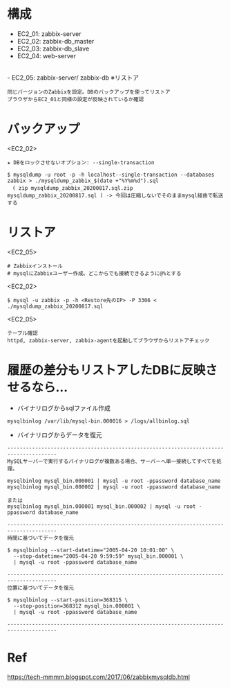 # 構成
- EC2_01: zabbix-server
- EC2_02: zabbix-db_master
- EC2_03: zabbix-db_slave
- EC2_04: web-server
<br>
- EC2_05: zabbix-server/ zabbix-db ※リストア

```
同じバージョンのZabbixを設定。DBのバックアップを使ってリストア
ブラウザからEC2_01と同様の設定が反映されているか確認
```

# バックアップ
<EC2_02>
```
★ DBをロックさせないオプション: --single-transaction

$ mysqldump -u root -p -h localhost--single-transaction --databases zabbix > ./mysqldump_zabbix_$(date +"%Y%m%d").sql
　( zip mysqldump_zabbix_20200817.sql.zip mysqldump_zabbix_20200817.sql ) -> 今回は圧縮しないでそのままmysql経由で転送する
```

# リストア
<EC2_05>
```
# Zabbixインストール
# mysqlにZabbixユーザー作成。どこからでも接続できるように@%とする
```

<EC2_02>
```
$ mysql -u zabbix -p -h <Restore先のIP> -P 3306 < ./mysqldump_zabbix_20200817.sql
```

<EC2_05>
```
テーブル確認
httpd, zabbix-server, zabbix-agentを起動してブラウザからリストアチェック
```

# 履歴の差分もリストアしたDBに反映させるなら…

- バイナリログからsqlファイル作成
```
mysqlbinlog /var/lib/mysql-bin.000016 > /logs/allbinlog.sql
```

- バイナリログからデータを復元
```
--------------------------------------------------------------------------------------
MySQLサーバーで実行するバイナリログが複数ある場合、サーバーへ単一接続してすべてを処理。

mysqlbinlog mysql_bin.000001 | mysql -u root -ppassword database_name
mysqlbinlog mysql_bin.000002 | mysql -u root -ppassword database_name

または
mysqlbinlog mysql_bin.000001 mysql_bin.000002 | mysql -u root -ppassword database_name

--------------------------------------------------------------------------------------
時間に基づいてデータを復元

$ mysqlbinlog --start-datetime="2005-04-20 10:01:00" \
  --stop-datetime="2005-04-20 9:59:59" mysql_bin.000001 \
  | mysql -u root -ppassword database_name

--------------------------------------------------------------------------------------
位置に基づいてデータを復元

$ mysqlbinlog --start-position=368315 \
  --stop-position=368312 mysql_bin.000001 \
  | mysql -u root -ppassword database_name

--------------------------------------------------------------------------------------
```

# Ref
https://tech-mmmm.blogspot.com/2017/06/zabbixmysqldb.html 